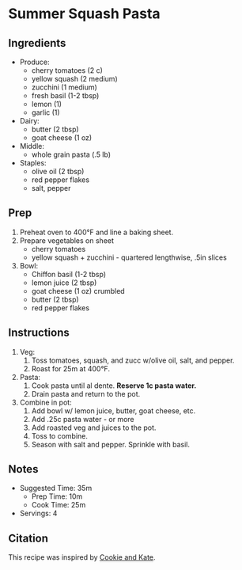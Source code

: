 # Summer Squash Pasta

## Ingredients

- Produce:
    - cherry tomatoes (2 c)
    - yellow squash (2 medium)
    - zucchini (1 medium)
    - fresh basil (1-2 tbsp)
    - lemon (1)
    - garlic (1)
- Dairy:
    - butter (2 tbsp)
    - goat cheese (1 oz)
- Middle:
    - whole grain pasta (.5 lb)
- Staples:
    - olive oil (2 tbsp)
    - red pepper flakes
    - salt, pepper

## Prep

1. Preheat oven to 400°F and line a baking sheet.
1. Prepare vegetables on sheet
   - cherry tomatoes
   - yellow squash + zucchini - quartered lengthwise, .5in slices
1. Bowl:
   - Chiffon basil (1-2 tbsp)
   - lemon juice (2 tbsp)
   - goat cheese (1 oz) crumbled
   - butter (2 tbsp)
   - red pepper flakes

## Instructions

1. Veg:
   1. Toss tomatoes, squash, and zucc w/olive oil, salt, and pepper.
   1. Roast for 25m at 400°F.
1. Pasta:
   1. Cook pasta until al dente. **Reserve 1c pasta water.**
   1. Drain pasta and return to the pot.
1. Combine in pot:
   1. Add bowl w/ lemon juice, butter, goat cheese, etc.
   1. Add .25c pasta water - or more
   1. Add roasted veg and juices to the pot.
   1. Toss to combine.
   1. Season with salt and pepper. Sprinkle with basil.

## Notes

- Suggested Time: 35m
    - Prep Time: 10m
    - Cook Time: 25m
- Servings: 4

## Citation

This recipe was inspired by [Cookie and Kate](https://cookieandkate.com/creamy-cherry-tomato-summer-squash-pasta/).
